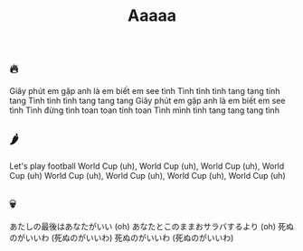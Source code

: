 <h1 align="center"> Aaaaa </h1>
<br/>

## 🔥
Giây phút em gặp anh là em biết em see tình
Tình tình tình tang tang tính tang
Tình tình tình tang tang tang
Giây phút em gặp anh là em biết em see tình
Tình đừng tình toan toan tính toan
Tình mình tình tang tang tang tình

## 🌶️
Let's play football
World Cup (uh), World Cup (uh), World Cup (uh), World Cup (uh)
World Cup (uh), World Cup (uh), World Cup (uh), World Cup (uh)

## 💀
あたしの最後はあなたがいい (oh)
あなたとこのままおサラバするより (oh)
死ぬのがいいわ (死ぬのがいいわ)
死ぬのがいいわ (死ぬのがいいわ)
